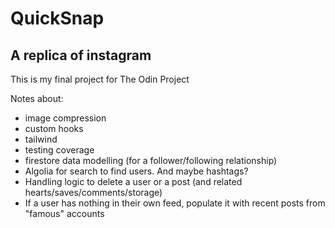 # QuickSnap

## A replica of instagram

This is my final project for The Odin Project

Notes about:

- image compression
- custom hooks
- tailwind
- testing coverage
- firestore data modelling (for a follower/following relationship)
- Algolia for search to find users. And maybe hashtags?
- Handling logic to delete a user or a post (and related hearts/saves/comments/storage)
- If a user has nothing in their own feed, populate it with recent posts from "famous" accounts
